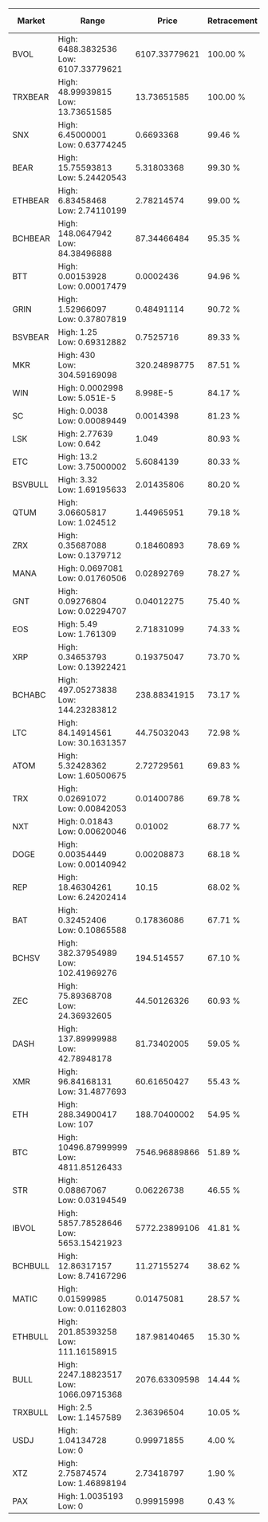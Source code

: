 | Market | Range | Price| Retracement | Doubles to 50% |
| --- | --- | --- | --- | --- |
| BVOL | High: 6488.3832536<br />Low: 6107.33779621 | 6107.33779621 | 100.00 % | 1.03 |
| TRXBEAR | High: 48.99939815<br />Low: 13.73651585 | 13.73651585 | 100.00 % | 2.28 |
| SNX | High: 6.45000001<br />Low: 0.63774245 | 0.6693368 | 99.46 % | 5.29 |
| BEAR | High: 15.75593813<br />Low: 5.24420543 | 5.31803368 | 99.30 % | 1.97 |
| ETHBEAR | High: 6.83458468<br />Low: 2.74110199 | 2.78214574 | 99.00 % | 1.72 |
| BCHBEAR | High: 148.0647942<br />Low: 84.38496888 | 87.34466484 | 95.35 % | 1.33 |
| BTT | High: 0.00153928<br />Low: 0.00017479 | 0.0002436 | 94.96 % | 3.52 |
| GRIN | High: 1.52966097<br />Low: 0.37807819 | 0.48491114 | 90.72 % | 1.97 |
| BSVBEAR | High: 1.25<br />Low: 0.69312882 | 0.7525716 | 89.33 % | 1.29 |
| MKR | High: 430<br />Low: 304.59169098 | 320.24898775 | 87.51 % | 1.15 |
| WIN | High: 0.0002998<br />Low: 5.051E-5 | 8.998E-5 | 84.17 % | 1.95 |
| SC | High: 0.0038<br />Low: 0.00089449 | 0.0014398 | 81.23 % | 1.63 |
| LSK | High: 2.77639<br />Low: 0.642 | 1.049 | 80.93 % | 1.63 |
| ETC | High: 13.2<br />Low: 3.75000002 | 5.6084139 | 80.33 % | 1.51 |
| BSVBULL | High: 3.32<br />Low: 1.69195633 | 2.01435806 | 80.20 % | 1.24 |
| QTUM | High: 3.06605817<br />Low: 1.024512 | 1.44965951 | 79.18 % | 1.41 |
| ZRX | High: 0.35687088<br />Low: 0.1379712 | 0.18460893 | 78.69 % | 1.34 |
| MANA | High: 0.0697081<br />Low: 0.01760506 | 0.02892769 | 78.27 % | 1.51 |
| GNT | High: 0.09276804<br />Low: 0.02294707 | 0.04012275 | 75.40 % | 1.44 |
| EOS | High: 5.49<br />Low: 1.761309 | 2.71831099 | 74.33 % | 1.33 |
| XRP | High: 0.34653793<br />Low: 0.13922421 | 0.19375047 | 73.70 % | 1.25 |
| BCHABC | High: 497.05273838<br />Low: 144.23283812 | 238.88341915 | 73.17 % | 1.34 |
| LTC | High: 84.14914561<br />Low: 30.1631357 | 44.75032043 | 72.98 % | 1.28 |
| ATOM | High: 5.32428362<br />Low: 1.60500675 | 2.72729561 | 69.83 % | 1.27 |
| TRX | High: 0.02691072<br />Low: 0.00842053 | 0.01400786 | 69.78 % | 1.26 |
| NXT | High: 0.01843<br />Low: 0.00620046 | 0.01002 | 68.77 % | 1.23 |
| DOGE | High: 0.00354449<br />Low: 0.00140942 | 0.00208873 | 68.18 % | 1.19 |
| REP | High: 18.46304261<br />Low: 6.24202414 | 10.15 | 68.02 % | 1.22 |
| BAT | High: 0.32452406<br />Low: 0.10865588 | 0.17836086 | 67.71 % | 1.21 |
| BCHSV | High: 382.37954989<br />Low: 102.41969276 | 194.514557 | 67.10 % | 1.25 |
| ZEC | High: 75.89368708<br />Low: 24.36932605 | 44.50126326 | 60.93 % | 1.13 |
| DASH | High: 137.89999988<br />Low: 42.78948178 | 81.73402005 | 59.05 % | 1.11 |
| XMR | High: 96.84168131<br />Low: 31.4877693 | 60.61650427 | 55.43 % | 1.06 |
| ETH | High: 288.34900417<br />Low: 107 | 188.70400002 | 54.95 % | 1.05 |
| BTC | High: 10496.87999999<br />Low: 4811.85126433 | 7546.96889866 | 51.89 % | 1.01 |
| STR | High: 0.08867067<br />Low: 0.03194549 | 0.06226738 | 46.55 % | 0.00 |
| IBVOL | High: 5857.78528646<br />Low: 5653.15421923 | 5772.23899106 | 41.81 % | 0.00 |
| BCHBULL | High: 12.86317157<br />Low: 8.74167296 | 11.27155274 | 38.62 % | 0.00 |
| MATIC | High: 0.01599985<br />Low: 0.01162803 | 0.01475081 | 28.57 % | 0.00 |
| ETHBULL | High: 201.85393258<br />Low: 111.16158915 | 187.98140465 | 15.30 % | 0.00 |
| BULL | High: 2247.18823517<br />Low: 1066.09715368 | 2076.63309598 | 14.44 % | 0.00 |
| TRXBULL | High: 2.5<br />Low: 1.1457589 | 2.36396504 | 10.05 % | 0.00 |
| USDJ | High: 1.04134728<br />Low: 0 | 0.99971855 | 4.00 % | 0.00 |
| XTZ | High: 2.75874574<br />Low: 1.46898194 | 2.73418797 | 1.90 % | 0.00 |
| PAX | High: 1.0035193<br />Low: 0 | 0.99915998 | 0.43 % | 0.00 |
